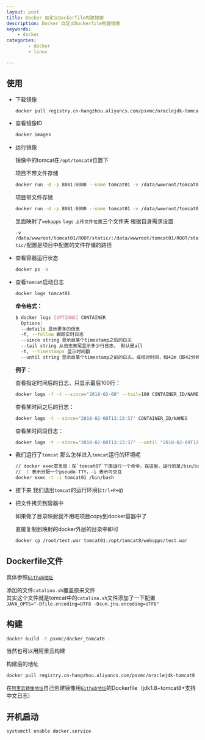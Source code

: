 ```yaml
---
layout: post
title: Docker 自定义Dockerfile构建镜像
description: Docker 自定义Dockerfile构建镜像
keywords: 
    - docker
categories: 
        - docker
        - linux

---
```




## 使用

+ 下载镜像

  ```bash
  docker pull registry.cn-hangzhou.aliyuncs.com/psvmc/oraclejdk-tomcat8
  ```

  

- 查看镜像ID

  ```bash
  docker images
  ```

- 运行镜像

  镜像中的tomcat在`/opt/tomcat8`位置下

  项目不带文件存储

  ```bash
  docker run -d -p 8081:8080 --name tomcat01 -v /data/wwwroot/tomcat01/:/opt/tomcat8/webapps/  -v /data/wwwroot/tomcat01_log/:/opt/tomcat8/logs/ --restart=always 71dc929e155c
  ```

  项目带文件存储

  ```bash
  docker run -d -p 8081:8080 --name tomcat01 -v /data/wwwroot/tomcat01/:/opt/tomcat8/webapps/  -v /data/wwwroot/tomcat01_log/:/opt/tomcat8/logs/ -v /data/wwwroot/tomcat01/ROOT/static/:/data/wwwroot/tomcat01/ROOT/static/ --restart=always 71dc929e155c
  ```

  

  里面映射了`webapps` `logs` `上传文件位置`三个文件夹 根据自身需求设置

  `-v /data/wwwroot/tomcat01/ROOT/static/:/data/wwwroot/tomcat01/ROOT/static/`配置是项目中配置的文件存储的路径

- 查看容器运行状态

  ```bash
  docker ps -a
  ```

- 查看`tomcat`启动日志

  ```bash
  docker logs tomcat01
  ```

  **命令格式：**

  ```bash
  $ docker logs [OPTIONS] CONTAINER 
    Options: 
  	--details 显示更多的信息 
  	-f, --follow 跟踪实时日志 
  	--since string 显示自某个timestamp之后的日志 
  	--tail string 从日志末尾显示多少行日志， 默认是all 
  	-t, --timestamps 显示时间戳 
  	--until string 显示自某个timestamp之前的日志，或相对时间，如42m（即42分钟）
  ```

  **例子：**

  查看指定时间后的日志，只显示最后100行：

  ```bash
  docker logs -f -t --since="2018-02-08" --tail=100 CONTAINER_ID/NAMES
  ```

  查看某时间之后的日志：

  ```bash
  docker logs -t --since="2018-02-08T13:23:37" CONTAINER_ID/NAMES
  ```

  查看某时间段日志：

  ```bash
  docker logs -t --since="2018-02-08T13:23:37" --until "2018-02-09T12:23:37" CONTAINER_ID/NAMES
  ```

   

- 我们运行了`tomcat` 那么怎样进入`tomcat`运行的环境呢

  ```bash
  // docker exec意思是：在`tomcat07`下面运行一个命令，在这里，运行的是/bin/bash
  // -t 表示分配一个pseudo-TTY，-i 表示可交互
  docker exec -t -i tomcat01 /bin/bash
  ```

- 接下来 我们退出`tomcat`的运行环境(`Ctrl+P+Q`)  

- 把文件拷贝到容器中

  如果做了目录映射就不用吧项目copy到docker容器中了

  直接复制到映射的docker外层的目录中即可

  ```bash
  docker cp /root/test.war tomcat01:/opt/tomcat8/webapps/test.war
  ```

  

## Dockerfile文件

具体参照[`Github地址`](https://github.com/psvmc/docker_tomcat8)

添加的文件`catalina.sh`覆盖原来文件  
其实这个文件就是tomcat中的`catalina.sh`文件添加了一下配置  
`JAVA_OPTS="-Dfile.encoding=UTF8 -Dsun.jnu.encoding=UTF8"`



## 构建

```bash
docker build -t psvmc/docker_tomcat8 . 
```

当然也可以用阿里云构建

构建后的地址

```bash
docker pull registry.cn-hangzhou.aliyuncs.com/psvmc/oraclejdk-tomcat8
```



在[`阿里云镜像地址`](https://cr.console.aliyun.com)自己创建镜像用[`Github地址`](https://github.com/psvmc/docker_tomcat8)的Dockerfile（jdk1.8+tomcat8+支持中文日志）



## 开机启动

```bash
systemctl enable docker.service
```





